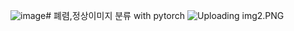 ![image](https://github.com/user-attachments/assets/312b002d-0344-461f-829a-b3f271682726)# 폐렴,정상이미지 분류 with pytorch
![Uploading img2.PNG]()
